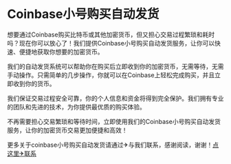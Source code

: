 # Coinbase小号购买自动发货

想要通过Coinbase购买比特币或其他加密货币，但又担心交易过程繁琐和耗时吗？现在你可以放心了！我们提供Coinbase小号购买自动发货服务，让你可以快速、便捷地获取你想要的加密货币。

我们的自动发货系统可以帮助你在购买后立即收到你的加密货币，无需等待，无需手动操作。只需简单的几步操作，你就可以在Coinbase上轻松完成购买，并且立即收到你的货币。

我们保证交易过程安全可靠，你的个人信息和资金将得到完全保护。我们拥有专业的团队和先进的技术，为你提供最优质的购买体验。

不再需要担心交易繁琐和等待时间，立即使用我们的Coinbase小号购买自动发货服务，让你的加密货币交易更加便捷和高效！

更多关于coinbase小号购买自动发货请通过✈与我们联系，感谢阅读，谢谢！[点这里✈联系](https://d.k02.cc)